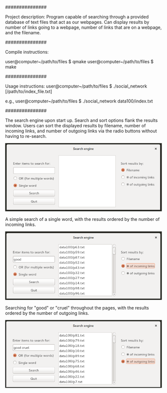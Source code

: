 ###############

Project description: Program capable of searching through a provided database of text files that act as our webpages. Can display results by number of links going to a webpage, number of links that are on a webpage, and the filename.

###############

Compile instructions:

user@computer~/path/to/files $ qmake
user@computer~/path/to/files $ make

###############

Usage instructions: user@computer~/path/to/files $ ./social_network [/path/to/index_file.txt]

e.g., user@computer~/path/to/files $ ./social_network data100/index.txt

###############

The search engine upon start up. Search and sort options flank the results window. Users can sort the displayed results by filename, number of incoming links, and number of outgoing links via the radio buttons without having to re-search.

![Alt text](/Images/se1.png?raw=true)

A simple search of a single word, with the results ordered by the number of incoming links.

![Alt text](/Images/se2.png?raw=true)

Searching for "good" or "cruel" throughout the pages, with the results ordered by the number of outgoing links.

![Alt text](/Images/se3.png?raw=true)